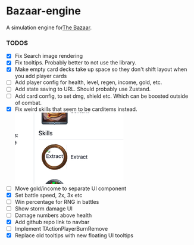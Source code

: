 # Bazaar-engine

A simulation engine for[The Bazaar](https://playthebazaar.com/).

### TODOS

- [x] Fix Search image rendering
- [x] Fix tooltips. Probably better to not use the library.
- [x] Make empty card decks take up space so they don't shift layout when you add player cards
- [ ] Add player config for health, level, regen, income, gold, etc.
- [ ] Add state saving to URL. Should probably use Zustand.
- [ ] Add card config, to set dmg, shield etc. Which can be boosted outside of combat.
- [x] Fix weird skills that seem to be carditems instead.
      ![weird skill example](./docs/images/image.png)
- [ ] Move gold/income to separate UI component
- [x] Set battle speed, 2x, 3x etc
- [ ] Win percentage for RNG in battles
- [ ] Show storm damage UI
- [ ] Damage numbers above health
- [x] Add github repo link to navbar
- [ ] Implement TActionPlayerBurnRemove
- [x] Replace old tooltips with new floating UI tooltips
